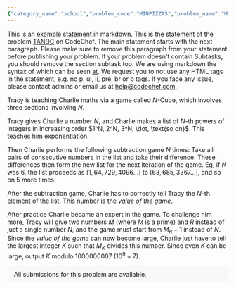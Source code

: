 ```yaml
---
{"category_name":"school","problem_code":"MINPIZZAS","problem_name":"Minimum Number of Pizzas","problemComponents":{"constraints":"- $1 \\leq T \\leq 2 \\cdot 10^5$\n- $1 \\leq N, K \\leq 10^9$\n","constraintsState":true,"subtasks":"- **Subtask 1 (100 points):** Original constraints","subtasksState":true,"inputFormat":"- First line of input contains $T$, the number of test cases. Then the test cases follow.\n- Each test case contains two space-separated integers $N$ and $K$, where $N$ is the number of friends of chef and $K$ is the number of slices in a pizza.\n","inputFormatState":true,"outputFormat":"For each test case, print the minimum number of pizzas chef has to buy to share among his friends so that none of his friends gets sad.\n","outputFormatState":true,"sampleTestCases":{"0":{"id":1,"input":"3\n2 2\n2 3\n4 2\n","output":"1\n2\n2\n","explanation":"- **Test case $1$:** One pizza has $2$ slices. And there are $2$ friends. So chef can just buy one pizza and give one slice to one friend and another slice to another friend.\n- **Test case $2$:** One pizza has $3$ slices. And there are $2$ friends. So chef can\u0027t share one pizza without being left out with a slice. So he needs to buy at least $2$ pizzas. And if he buys $2$ pizzas, he can give $3$ slices to one friend and $3$ to another. So the minimum number of pizzas chef needs to buy is equal to $2$.\n- **Test case $3$:** One pizza has $2$ slices. And there are $4$ friends. So chef can\u0027t share one pizza among the $4$ friends. So he needs to buy at least $2$ pizzas. And if he buys $2$ pizzas, he can give $1$ slice to each of his friends. So the minimum number of pizzas chef needs to buy is equal to $2$.","isDeleted":false}}},"video_editorial_url":"https://youtu.be/YypNoP9LzIE","languages_supported":{"0":"CPP14","1":"C","2":"JAVA","3":"PYTH 3.6","4":"CPP17","5":"PYTH","6":"PYP3","7":"CS2","8":"ADA","9":"PYPY","10":"TEXT","11":"PAS fpc","12":"NODEJS","13":"RUBY","14":"PHP","15":"GO","16":"HASK","17":"TCL","18":"PERL","19":"SCALA","20":"LUA","21":"kotlin","22":"BASH","23":"JS","24":"LISP sbcl","25":"rust","26":"PAS gpc","27":"BF","28":"CLOJ","29":"R","30":"D","31":"CAML","32":"FORT","33":"ASM","34":"swift","35":"FS","36":"WSPC","37":"LISP clisp","38":"SQL","39":"SCM guile","40":"PERL6","41":"ERL","42":"CLPS","43":"ICK","44":"NICE","45":"PRLG","46":"ICON","47":"COB","48":"SCM chicken","49":"PIKE","50":"SCM qobi","51":"ST","52":"SQLQ","53":"NEM"},"max_timelimit":0.5,"source_sizelimit":50000,"problem_author":"suryaprak_adm","problem_tester":"aryanc403","date_added":"22-11-2021","tags":{"0":"cakewalk","1":"ltime102","2":"math","3":"suryaprak_adm"},"problem_difficulty_level":"Unavailable","best_tag":"","editorial_url":"https://discuss.codechef.com/problems/MINPIZZAS","time":{"view_start_date":1638032400,"submit_start_date":1638032400,"visible_start_date":1638032400,"end_date":1735669800},"is_direct_submittable":false,"problemDiscussURL":"https://discuss.codechef.com/search?q=MINPIZZAS","is_proctored":false,"visitedContests":{},"layout":"problem"}
---
```

This is an example statement in markdown. This is the statement of the problem [TANDC](https://codechef.com/problems/TANDC) on CodeChef. The main statement starts with the next paragraph. Please make sure to remove this paragraph from your statement before publishing your problem. If your problem doesn't contain Subtasks, you should remove the section subtask too. We are using markdown the syntax of which can be seen [at](https://github.com/showdownjs/showdown/wiki/Showdown's-Markdown-syntax). We request you to not use any HTML tags in the statement, e.g. no p, ul, li, pre, br or b tags. If you face any issue, please contact admins or email us at help@codechef.com.

Tracy is teaching Charlie maths via a game called $N$-Cube, which involves three sections involving $N$.

Tracy gives Charlie a number $N$, and Charlie makes a list of $N$-th powers of integers in increasing order $1^N, 2^N, 3^N, \dot, \text{so on}$. This teaches him exponentiation.

Then Charlie performs the following subtraction game $N$ times: Take all pairs of consecutive numbers in the list and take their difference. These differences then form the new list for the next iteration of the game. Eg, if $N$ was 6, the list proceeds as $[1, 64, 729, 4096 ... ]$ to $[63, 685, 3367 ...]$, and so on $5$ more times.

After the subtraction game, Charlie has to correctly tell Tracy the $N$-th element of the list. This number is the *value of the game*.

After practice Charlie became an expert in the game. To challenge him more, Tracy will give two numbers $M$ (where $M$ is a prime) and $R$ instead of just a single number $N$, and the game must start from $M_R - 1$ instead of $N$. Since the *value of the game* can now become large, Charlie just have to tell the largest integer $K$ such that $M_K$ divides this number. Since even $K$ can be large, output $K$ modulo 1000000007 ($10^9 + 7$).

<aside style='background: #f8f8f8;padding: 10px 15px;'><div>All submissions for this problem are available.</div></aside>